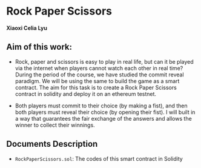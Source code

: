 # Rock Paper Scissors

**Xiaoxi Celia Lyu**

## Aim of this work:

- Rock, paper and scissors is easy to play in real life, but can it be played via the internet when players cannot watch each other in real time? 
During the period of the course, we have studied the commit reveal paradigm. 
We will be using the same to build the game as a smart contract. 
The aim for this task is to create a Rock Paper Scissors contract in solidity and deploy it on an ethereum testnet.

- Both players must commit to their choice (by making a fist), and then both players must reveal their choice (by opening their fist). 
I will built in a way that guarantees the fair exchange of the answers and allows the winner to collect their winnings.

## Documents Description

- `RockPaperScissors.sol`: The codes of this smart contract in Solidity
